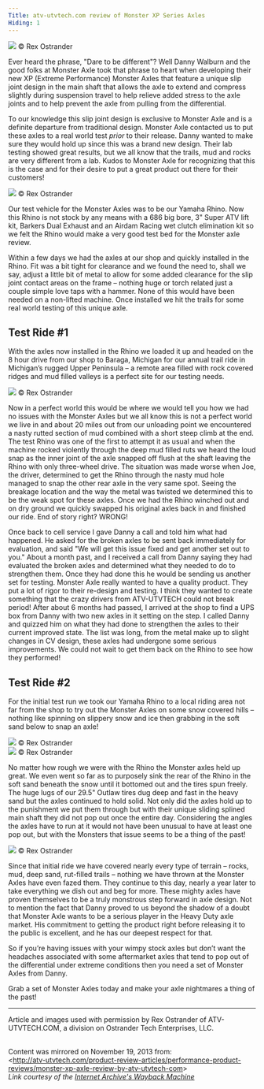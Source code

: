 ```yaml
---
Title: atv-utvtech.com review of Monster XP Series Axles
Hiding: 1
---
```


<div class="img-container pull-right">
    <img class="img-responsive img-rounded img-thumb" src="content/img/reviews/atv-utvtech/1.jpg">
    <span class="caption">&copy; Rex Ostrander</span>
</div>

Ever heard the phrase, "Dare to be different"? Well Danny Walburn and the good folks at Monster Axle took that phrase to heart when developing their new XP (Extreme Performance) Monster Axles that feature a unique slip joint design in the main shaft that allows the axle to extend and compress slightly during suspension travel to help relieve added stress to the axle joints and to help prevent the axle from pulling from the differential.

To our knowledge this slip joint design is exclusive to Monster Axle and is a definite departure from traditional design. Monster Axle contacted us to put these axles to a real world test *prior* to their release. Danny wanted to make sure they would hold up since this was a brand new design. Their lab testing showed great results, but we all know that the trails, mud and rocks are very different from a lab. Kudos to Monster Axle for recognizing that this is the case and for their desire to put a great product out there for their customers!

<div class="clearfix"></div>

<div class="img-container pull-right">
    <img class="img-responsive img-rounded img-thumb" src="content/img/reviews/atv-utvtech/2.jpg">
    <span class="caption">&copy; Rex Ostrander</span>
</div>

Our test vehicle for the Monster Axles was to be our Yamaha Rhino. Now this Rhino is not stock by any means with a 686 big bore, 3" Super ATV lift kit, Barkers Dual Exhaust and an Airdam Racing wet clutch elimination kit so we felt the Rhino would make a very good test bed for the Monster axle review.

Within a few days we had the axles at our shop and quickly installed in the Rhino. Fit was a bit tight for clearance and we found the need to, shall we say, adjust a little bit of metal to allow for some added clearance for the slip joint contact areas on the frame &#8211; nothing huge or torch related just a couple simple love taps with a hammer. None of this would have been needed on a non-lifted machine. Once installed we hit the trails for some real world testing of this unique axle.


## Test Ride #1

With the axles now installed in the Rhino we loaded it up and headed on the 8 hour drive from our shop to Baraga, Michigan for our annual trail ride in Michigan’s rugged Upper Peninsula – a remote area filled with rock covered ridges and mud filled valleys is a perfect site for our testing needs.

<div class="img-container pull-left">
    <img class="img-responsive img-rounded img-thumb" src="content/img/reviews/atv-utvtech/3.jpg">
    <span class="caption">&copy; Rex Ostrander</span>
</div>

Now in a perfect world this would be where we would tell you how we had no issues with the Monster Axles but we all know this is not a perfect world we live in and about 20 miles out from our unloading point we encountered a nasty rutted section of mud combined with a short steep climb at the end. The test Rhino was one of the first to attempt it as usual and when the machine rocked violently through the deep mud filled ruts we heard the loud snap as the inner joint of the axle snapped off flush at the shaft leaving the Rhino with only three-wheel drive. The situation was made worse when Joe, the driver, determined to get the Rhino through the nasty mud hole managed to snap the other rear axle in the very same spot. Seeing the breakage location and the way the metal was twisted we determined this to be the weak spot for these axles. Once we had the Rhino winched out and on dry ground we quickly swapped his original axles back in and finished our ride. End of story right? WRONG!

Once back to cell service I gave Danny a call and told him what had happened. He asked for the broken axles to be sent back immediately for evaluation, and said "We will get this issue fixed and get another set out to you." About a month past, and I received a call from Danny saying they had evaluated the broken axles and determined what they needed to do to strengthen them. Once they had done this he would be sending us another set for testing. Monster Axle really wanted to have a quality product. They put a lot of rigor to their re-design and testing. I think they wanted to create something that the crazy drivers from ATV-UTVTECH could not break period!  After about 6 months had passed, I arrived at the shop to find a UPS box from Danny with two new axles in it setting on the step. I called Danny and quizzed him on what they had done to strengthen the axles to their current improved state. The list was long, from the metal make up to slight changes in CV design, these axles had undergone some serious improvements. We could not wait to get them back on the Rhino to see how they performed!

<div class="clearfix"></div>

## Test Ride #2

For the initial test run we took our Yamaha Rhino to a local riding area not far from the shop to try out the Monster Axles on some snow covered hills &#8211; nothing like spinning on slippery snow and ice then grabbing in the soft sand below to snap an axle!

<div class="img-container">
    <img class="img-responsive img-rounded img-thumb" src="content/img/reviews/atv-utvtech/4.jpg">
    <span class="caption">&copy; Rex Ostrander</span>
</div>

<div class="img-container">
    <img class="img-responsive img-rounded img-thumb" src="content/img/reviews/atv-utvtech/5.jpg">
    <span class="caption">&copy; Rex Ostrander</span>
</div>

No matter how rough we were with the Rhino the Monster axles held up great. We even went so far as to purposely sink the rear of the Rhino in the soft sand beneath the snow until it bottomed out and the tires spun freely. The huge lugs of our 29.5" Outlaw tires dug deep and fast in the heavy sand but the axles continued to hold solid. Not only did the axles hold up to the punishment we put them through but with their unique sliding splined main shaft they did not pop out once the entire day. Considering the angles the axles have to run at it would not have been unusual to have at least one pop out, but with the Monsters that issue seems to be a thing of the past!

<div class="img-container pull-right">
    <img class="img-responsive img-rounded img-thumb" src="content/img/reviews/atv-utvtech/6.jpg">
    <span class="caption">&copy; Rex Ostrander</span>
</div>

Since that initial ride we have covered nearly every type of terrain &#8211; rocks, mud, deep sand, rut-filled trails &#8211; nothing we have thrown at the Monster Axles have even fazed them. They continue to this day, nearly a year later to take everything we dish out and beg for more. These mighty axles have proven themselves to be a truly monstrous step forward in axle design. Not to mention the fact that Danny proved to us beyond the shadow of a doubt that Monster Axle wants to be a serious player in the Heavy Duty axle market. His commitment to getting the product right before releasing it to the public is excellent, and he has our deepest respect for that.

So if you’re having issues with your wimpy stock axles but don’t want the headaches associated with some aftermarket axles that tend to pop out of the differential under extreme conditions then you need a set of Monster Axles from Danny.

Grab a set of Monster Axles today and make your axle nightmares a thing of the past!

---

Article and images used with permission by Rex Ostrander of ATV-UTVTECH.COM, a division on Ostrander Tech Enterprises, LLC.

<br>
<div class="clearfix"></div>

<div class="alert alert-info text-center">
    Content was mirrored on November 19, 2013 from:<br>
    &lt;<a href="https://web.archive.org/web/20150811131439/http://atv-utvtech.com/product-review-articles/performance-product-reviews/monster-xp-axle-review-by-atv-utvtech-com/">http://atv-utvtech.com/product-review-articles/performance-product-reviews/monster-xp-axle-review-by-atv-utvtech-com</a>&gt;<br> 
    <em>Link courtesy of the <a href="https://web.archive.org">Internet Archive's Wayback Machine</a></em>
</div>


